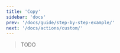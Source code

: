```yaml
---
title: 'Copy'
sidebar: 'docs'
prev: '/docs/guide/step-by-step-example/'
next: '/docs/actions/custom/'
---
```


> TODO
